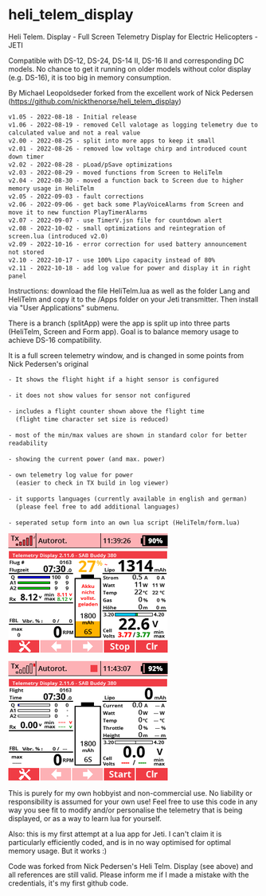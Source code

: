 # heli_telem_display

Heli Telem. Display - Full Screen Telemetry Display for Electric Helicopters - JETI

Compatible with DS-12, DS-24, DS-14 II, DS-16 II and corresponding DC models. No chance to get it running on older models without color display (e.g. DS-16), it is too big in memory consumption.

By Michael Leopoldseder forked from the excellent work of Nick Pedersen (https://github.com/nickthenorse/heli_telem_display)

	v1.05 - 2022-08-18 - Initial release
	v1.06 - 2022-08-19 - removed Cell valotage as logging telemetry due to calculated value and not a real value
	v2.00 - 2022-08-25 - split into more apps to keep it small
	v2.01 - 2022-08-26 - removed low voltage chirp and introduced count down timer
	v2.02 - 2022-08-28 - pLoad/pSave optimizations
	v2.03 - 2022-08-29 - moved functions from Screen to HeliTelm
	v2.04 - 2022-08-30 - moved a function back to Screen due to higher memory usage in HeliTelm
	v2.05 - 2022-09-03 - fault corrections
	v2.06 - 2022-09-06 - get back some PlayVoiceAlarms from Screen and move it to new function PlayTimerAlarms
	v2.07 - 2022-09-07 - use TimerV.jsn file for countdown alert
	v2.08 - 2022-10-02 - small optimizations and reintegration of screen.lua (introduced v2.0)
	v2.09 - 2022-10-16 - error correction for used battery announcement not stored
	v2.10 - 2022-10-17 - use 100% Lipo capacity instead of 80%
	v2.11 - 2022-10-18 - add log value for power and display it in right panel
	
Instructions: download the file HeliTelm.lua as well as the folder Lang and HeliTelm and copy it to the /Apps folder on your Jeti transmitter. Then install via "User Applications" submenu.

There is a branch (splitApp) were the app is split up into three parts (HeliTelm, Screen and Form app). Goal is to balance memory usage to achieve DS-16 compatibility.

It is a full screen telemetry window, and is changed in some points from Nick Pedersen's original

	- It shows the flight hight if a hight sensor is configured
	
	- it does not show values for sensor not configured
	  
	- includes a flight counter shown above the flight time
	  (flight time character set size is reduced)
	  
	- most of the min/max values are shown in standard color for better readability
	
	- showing the current power (and max. power)
	
	- own telemetry log value for power
	  (easier to check in TX build in log viewer)
	
	- it supports languages (currently available in english and german)
	  (please feel free to add additional languages)

	- seperated setup form into an own lua script (HeliTelm/form.lua)

![Screenshot Main Window](Screen002.png?raw=true "Screenshot Main Window")

![Screenshot Main Window](Screen003.png?raw=true "Screenshot Main Window")

This is purely for my own hobbyist and non-commercial use.
No liability or responsibility is assumed for your own use! Feel free to use this code in any way you see fit to modify 
and/or personalise the telemetry that is being displayed, or as a way to learn lua for yourself.

Also: this is my first attempt at a lua app for Jeti. I can't claim it is particularly
efficiently coded, and is in no way optimised for optimal memory usage. But it works :)

Code was forked from Nick Pedersen's Heli Telm. Display (see above) and all references are still valid.
Please inform me if I made a mistake with the credentials, it's my first github code.
